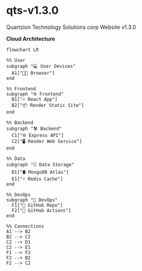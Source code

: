 # qts-v1.3.0
Quartzion Technology Solutions corp Website v1.3.0

**Cloud Architecture**
```mermaid
flowchart LR

%% User
subgraph "💻 User Devices"
  A1["🧑‍💻 Browser"]
end

%% Frontend
subgraph "🌐 Frontend"
  B1["⚛️ React App"]
  B2["📦 Render Static Site"]
end

%% Backend
subgraph "🛠 Backend"
  C1["🌐 Express API"]
  C2["🖥 Render Web Service"]
end

%% Data
subgraph "🗄 Data Storage"
  D1["🛢 MongoDB Atlas"]
  E1["⚡ Redis Cache"]
end

%% DevOps
subgraph "🔧 DevOps"
  F1["📁 GitHub Repo"]
  F2["🤖 GitHub Actions"]
end

%% Connections
A1 --> B2
B2 --> C2
C2 --> D1
C2 --> E1
F1 --> F2
F2 --> B2
F2 --> C2
```
